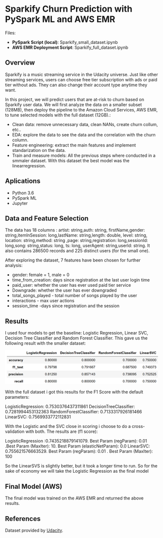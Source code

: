 # Sparkify Churn Prediction with PySpark ML and AWS EMR

Files:
- **PySpark Script (local)**: Sparkify_small_dataset.ipynb
- **AWS EMR Deployment Script**: Sparkify_full_dataset.ipynb


## Overview
Sparkify is a music streaming service in the Udacity universe. Just like other streaming services, users can choose free tier subscription with ads or paid tier without ads. They can also change their account type anytime they want. 

In this project, we will predict users that are at-risk to churn based on Sparkify user data. We will first analyze the data on a smaller subset (128MB), then deploy the pipeline to the Amazon Cloud Services, AWS EMR, to tune selected models with the full dataset (12GB).:

- Clean data: remove unnecessary data, clean NANs, create churn collum, etc..
- EDA: explore the data to see the data and the correlation with the churn column.
- Feature engineering: extract the main features  and implement standarization on the data.
- Train and measure models:  All the previous steps where conducted in a smmaler dataset. With this dataset the best model was the linearregression. 

## Aplications

- Python 3.6
- PySpark ML
- Jupyter


## Data and Feature Selection
The data has 18 columns : artist: string,auth: string, firstName,gender: string,itemInSession: long,lastName: string,length: double,
level: string, location: string,method: string ,page: string,registration: long,sessionId: long,song: string,status: long, ts: long,
userAgent: string,userId: string. It also contains  286500 records and 225 distinct users (for the small one).


After exploring the dataset, 7 features have been chosen for further analysis:

- gender: female = 1, male = 0
- time_from_creation: days since registration at the last user login time
- paid_user: whether the user has ever used paid tier service
- Downgrade: whether the user has ever downgraded 
- total_songs_played - total number of songs played by the user
- interactions - max user actions
- session_time -days since registration and the session



## Results

I used four models to get the baseline: Logistic Regression, Linear SVC, Decision Tree Classifier and Random Forest Classifier.
This gave us the following result with the smaller dataset:

![tests.png](images/tests.png)

With the full dataset i got this results for the F1 Score with the default parameters:

LogisticRegression:  0.7530376437311861
DecisionTreeClassifier:  0.7281994453132363
RandomForestClassifier: 0.7133317926181466
LinearSVC:  0.7569933772112831

With the Logistic and the SVC close in scoring i choose to do a cross-validation with both. The results are (f1 score):

LogisticRegression :0.7435218879141079. Best Param (regParam):  0.01 .Best Param (MaxIter):  10. Best Param (elasticNetParam):  0.0
LinearSVC: 0.755621576663529. Best Param (regParam):  0.01 . Best Param (MaxIter):  100

So the LinearSVS is slightly better, but it took a longer time to run. So for the sake of economy we will take the Logistic Regression as the final model

## Final Model (AWS)
The final model was trained on the AWS EMR and returned the above results. 

## References

Dataset provided by [Udacity](https://cn.udacity.com/).
